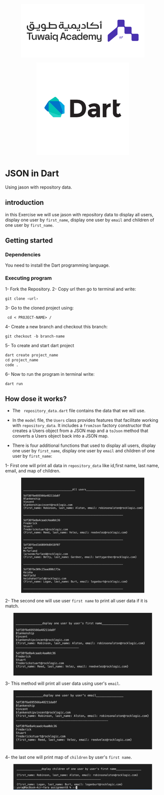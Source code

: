 
<p align="center">
  <img src="./assignment8/assets/logo-h.png" alt="Tuwaiq" width="400" >
  <p align="center">
  <img src="./assignment8/assets/pngegg.png" alt="Dart" width="300"/>



# JSON in Dart
Using jason with repository data.

## introduction
 in this Exercise we will use jason with repository data to display all users, display one user by `first_name`, display one user by `email` and children of one user by `first_name`.

 ## Getting started
 ### Dependencies
You need to install the Dart programming language.

### Executing program
1- Fork the Repository.
2- Copy url then go to terminal and write: 
```
git clone ‹url›
```
3- Go to the cloned project using:
```
 cd < PROJECT-NAME> /
 ``` 
4- Create a new branch and checkout this branch: 
```
git checkout -b branch-name
```
5- To create and start dart project 
```
dart create project_name
cd project_name
code .
```

6- Now to run the program in terminal write:
```
dart run
```


## How dose it works?
- The ` repository_data.dart` file  contains the data that we will use.

- In the `model` file, the `Users` class provides features that facilitate working with `repository_data`. It includes a `fromJson` factory constructor that creates a Users object from a JSON map and a `toJson` method that converts a Users object back into a JSON map.

- There is four additional functions that used to display all users, display one user by `first_name`, display one user by `email` and children of one user by `first_name`:

1- First one will print all data in `repository_data` like id,first name, last name, email, and map of children.
<p align="center">
  <img src="./assignment8/assets/allUsers.png" alt="Dart" width="400"/>

2- The second one will use user `first name` to print all user data if it is match.
<p align="center">
  <img src="./assignment8/assets/byName.png" alt="Dart" width="450"/>

3- This method will print all user data using user's `email`.
<p align="center">
  <img src="./assignment8/assets/byemail.png" alt="Dart" width="450"/>

4- the last one will print map of `children` by user's `first name`.
<p align="center">
  <img src="./assignment8/assets/children.png" alt="Dart" width="450"/>


